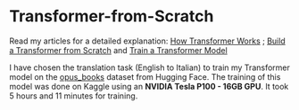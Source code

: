 # Transformer-from-Scratch
Read my articles for a detailed explanation: [How Transformer Works](https://medium.com/@sayedebad.777/mastering-transformer-detailed-insights-into-each-block-and-their-math-4221c6ee0076) ;  [Build a Transformer from Scratch](https://medium.com/@sayedebad.777/mastering-transformer-detailed-insights-into-each-block-and-their-math-4221c6ee0076) and [Train a Transformer Model](https://medium.com/@sayedebad.777/training-a-transformer-model-from-scratch-25bb270f5888)

I have chosen the translation task (English to Italian) to train my Transformer model on the [opus_books](https://huggingface.co/datasets/Helsinki-NLP/opus_books) dataset from Hugging Face. The training of this model was done on Kaggle using an **NVIDIA Tesla P100 - 16GB GPU**. It took 5 hours and 11 minutes for training.
